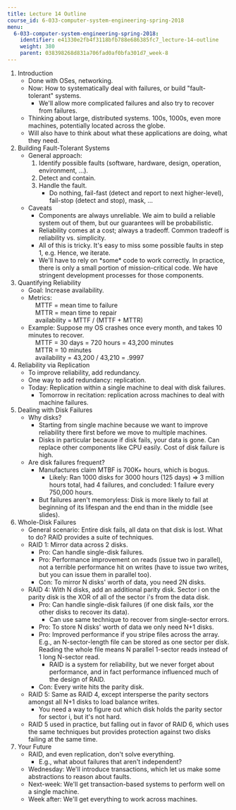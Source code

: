 ```yaml
---
title: Lecture 14 Outline
course_id: 6-033-computer-system-engineering-spring-2018
menu:
  6-033-computer-system-engineering-spring-2018:
    identifier: e41330e2fb4f3118bfb788e686385fc7_lecture-14-outline
    weight: 380
    parent: 038398268d831a706fad0af0bfa301d7_week-8
---
```

1.  Introduction
    *   Done with OSes, networking.
    *   Now: How to systematically deal with failures, or build "fault-tolerant" systems.
        *   We'll allow more complicated failures and also try to recover from failures.
    *   Thinking about large, distributed systems. 100s, 1000s, even more machines, potentially located across the globe.
    *   Will also have to think about what these applications are doing, what they need.
2.  Building Fault-Tolerant Systems
    *   General approach:
        1.  Identify possible faults (software, hardware, design, operation, environment, ...).
        2.  Detect and contain.
        3.  Handle the fault.
            *   Do nothing, fail-fast (detect and report to next higher-level), fail-stop (detect and stop), mask, ...
    *   Caveats
        *   Components are always unreliable. We aim to build a reliable system out of them, but our guarantees will be probabilistic.
        *   Reliability comes at a cost; always a tradeoff. Common tradeoff is reliability vs. simplicity.
        *   All of this is tricky. It's easy to miss some possible faults in step 1, e.g. Hence, we iterate.
        *   We'll have to rely on \*some\* code to work correctly. In practice, there is only a small portion of mission-critical code. We have stringent development processes for those components.
3.  Quantifying Reliability
    *   Goal: Increase availability.
    *   Metrics:  
            MTTF = mean time to failure  
            MTTR = mean time to repair  
            availability = MTTF / (MTTF + MTTR)
    *   Example: Suppose my OS crashes once every month, and takes 10 minutes to recover.  
            MTTF = 30 days = 720 hours = 43,200 minutes  
            MTTR = 10 minutes  
            availability = 43,200 / 43,210 = .9997
4.  Reliability via Replication
    *   To improve reliability, add redundancy.
    *   One way to add redundancy: replication.
    *   Today: Replication within a single machine to deal with disk failures.
        *   Tomorrow in recitation: replication across machines to deal with machine failures.
5.  Dealing with Disk Failures
    *   Why disks?
        *   Starting from single machine because we want to improve reliability there first before we move to multiple machines.
        *   Disks in particular because if disk fails, your data is gone. Can replace other components like CPU easily. Cost of disk failure is high.
    *   Are disk failures frequent?
        *   Manufactures claim MTBF is 700K+ hours, which is bogus.
            *   Likely: Ran 1000 disks for 3000 hours (125 days) => 3 million hours total, had 4 failures, and concluded: 1 failure every 750,000 hours.
        *   But failures aren't memoryless: Disk is more likely to fail at beginning of its lifespan and the end than in the middle (see slides).
6.  Whole-Disk Failures
    *   General scenario: Entire disk fails, all data on that disk is lost. What to do? RAID provides a suite of techniques.
    *   RAID 1: Mirror data across 2 disks.
        *   Pro: Can handle single-disk failures.
        *   Pro: Performance improvement on reads (issue two in parallel), not a terrible performance hit on writes (have to issue two writes, but you can issue them in parallel too).
        *   Con: To mirror N disks' worth of data, you need 2N disks.
    *   RAID 4: With N disks, add an additional parity disk. Sector i on the parity disk is the XOR of all of the sector i's from the data disk.
        *   Pro: Can handle single-disk failures (if one disk fails, xor the other disks to recover its data).
            *   Can use same technique to recover from single-sector errors.
        *   Pro: To store N disks' worth of data we only need N+1 disks.
        *   Pro: Improved performance if you stripe files across the array. E.g., an N-sector-length file can be stored as one sector per disk. Reading the whole file means N parallel 1-sector reads instead of 1 long N-sector read.
            *   RAID is a system for reliability, but we never forget about performance, and in fact performance influenced much of the design of RAID.
        *   Con: Every write hits the parity disk.
    *   RAID 5: Same as RAID 4, except intersperse the parity sectors amongst all N+1 disks to load balance writes.
        *   You need a way to figure out which disk holds the parity sector for sector i, but it's not hard.
    *   RAID 5 used in practice, but falling out in favor of RAID 6, which uses the same techniques but provides protection against two disks failing at the same time.
7.  Your Future
    *   RAID, and even replication, don't solve everything.
        *   E.g., what about failures that aren't independent?
    *   Wednesday: We'll introduce transactions, which let us make some abstractions to reason about faults.
    *   Next-week: We'll get transaction-based systems to perform well on a single machine.
    *   Week after: We'll get everything to work across machines.